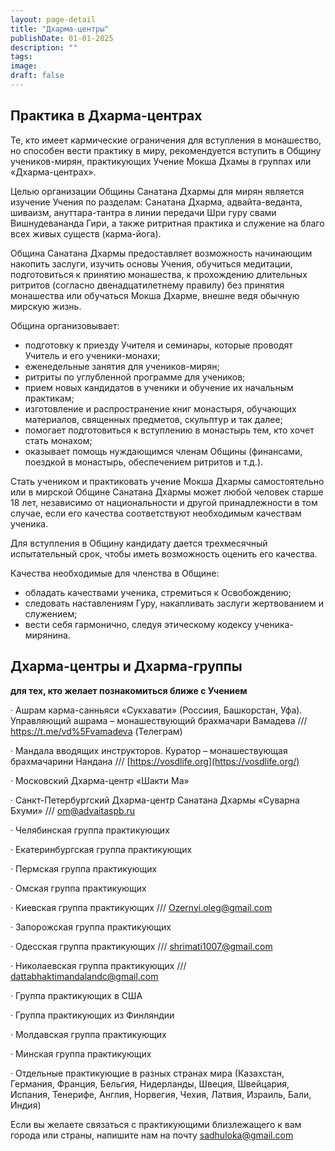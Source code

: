 ```yaml
---
layout: page-detail
title: "Дхарма-центры"
publishDate: 01-01-2025
description: ""
tags:
image:
draft: false
---
```

## **Практика в Дхарма-центрах**
 Те, кто имеет кармические ограничения для вступления в монашество, но способен вести практику в миру, рекомендуется вступить в Общину учеников-мирян, практикующих Учение Мокша Дхамы в группах или «Дхарма-центрах».

 Целью организации Общины Санатана Дхармы для мирян является изучение Учения по разделам: Санатана Дхарма, адвайта-веданта, шиваизм, ануттара-тантра в линии передачи Шри гуру свами Вишнудевананда Гири, а также ритритная практика и служение на благо всех живых существ (карма-йога).

 Община Санатана Дхармы предоставляет возможность начинающим накопить заслуги, изучить основы Учения, обучиться медитации, подготовиться к принятию монашества, к прохождению длительных ритритов (согласно двенадцатилетнему правилу) без принятия монашества или обучаться Мокша Дхарме, внешне ведя обычную мирскую жизнь.

 Община организовывает:

* подготовку к приезду Учителя и семинары, которые проводят Учитель и его ученики-монахи;
* еженедельные занятия для учеников-мирян;
* ритриты по углубленной программе для учеников;
* прием новых кандидатов в ученики и обучение их начальным практикам;
* изготовление и распространение книг монастыря, обучающих материалов, священных предметов, скульптур и так далее;
* помогает подготовиться к вступлению в монастырь тем, кто хочет стать монахом;
* оказывает помощь нуждающимся членам Общины (финансами, поездкой в монастырь, обеспечением ритритов и т.д.).

 Стать учеником и практиковать учение Мокша Дхармы самостоятельно или в мирской Общине Санатана Дхармы может любой человек старше 18 лет, независимо от национальности и другой принадлежности в том случае, если его качества соответствуют необходимым качествам ученика.

 Для вступления в Общину кандидату дается трехмесячный испытательный срок, чтобы иметь возможность оценить его качества.

 Качества необходимые для членства в Общине:

* обладать качествами ученика, стремиться к Освобождению;
* следовать наставлениям Гуру, накапливать заслуги жертвованием и служением;
* вести себя гармонично, следуя этическому кодексу ученика-мирянина.
  
  
## **Дхарма-центры и Дхарма-группы** 
 **для тех, кто желает познакомиться ближе с Учением**

  
 · Ашрам карма-санньяси «Сукхавати» (Россиия, Башкорстан, Уфа). Управляющий ашрама – монашествующий брахмачари Вамадева /// <https://t.me/vd%5Fvamadeva> (Телеграм)

 · Мандала вводящих инструкторов. Куратор – монашествующая брахмачарини Нандана /// [https://vosdlife.org](https://vosdlife.org/) 

 · Московский Дхарма-центр «Шакти Ма»

 · Санкт-Петербургский Дхарма-центр Санатана Дхармы «Суварна Бхуми» /// [om@advaitaspb.ru](mailto:om@advaitaspb.ru) 

 · Челябинская группа практикующих

 · Екатеринбургская группа практикующих

 · Пермская группа практикующих

 · Омская группа практикующих

 · Киевская группа практикующих /// [Ozernyi.oleg@gmail.com](mailto:Ozernyi.oleg@gmail.com) 

 · Запорожская группа практикующих

 · Одесская группа практикующих /// [shrimati1007@gmail.com](mailto:shrimati1007@gmail.com) 

 · Николаевская группа практикующих /// [dattabhaktimandalandc@gmail.com](mailto:dattabhaktimandalandc@gmail.com) 

 · Группа практикующих в США

 · Группа практикующих из Финляндии  

 · Молдавская группа практикующих

 · Минская группа практикующих  

 · Отдельные практикующие в разных странах мира (Казахстан, Германия, Франция, Бельгия, Нидерланды, Швеция, Швейцария, Испания, Тенерифе, Англия, Норвегия, Чехия, Латвия, Израиль, Бали, Индия)

 Если вы желаете связаться с практикующими близлежащего к вам города или страны, напишите нам на почту [sadhuloka@gmail.com](mailto:sadhuloka@gmail.com) 
  
  
